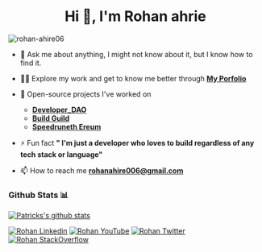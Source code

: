 <h1 align="center">Hi 👋, I'm Rohan ahrie</h1>

<p align="left"> <img src="https://komarev.com/ghpvc/?username=rohan-ahire06&label=Profile%20views&color=0e75b6&style=flat" alt="rohan-ahire06" /> </p>

- 💬 Ask me about anything, I might not know about it, but I know how to find it.

- 👨‍💻 Explore my work and get to know me better through **[My Porfolio](https://rohan06.vercel.app/)**

- 🌱 Open-source projects I've worked on
    - **[Developer_DAO](https://x.com/developer_dao)**
    - **[Build Guild](https://x.com/buidlguidl)**
    - **[Speedruneth Ereum](https://speedrunethereum.com/builders/0x4a9A95B6fe3b9416f0c78A8735Aa075c75AF46a4)**

- ⚡ Fun fact **" I'm just a developer who loves to build regardless of any tech stack or language"**

- 📫 How to reach me **rohanahire006@gmail.com**


<h3 align="left">Github Stats 📊</h3>

[![Patricks's github stats](https://github-readme-stats.vercel.app/api?username=rohann06)](https://github.com/anuraghazra/github-readme-stats)


<p align="left">
  
[![Rohan Linkedin](https://img.shields.io/badge/LinkedIn-0077B5?style=for-the-badge&logo=linkedin&logoColor=white)](https://www.linkedin.com/in/rohann06/)
[![Rohan YouTube](https://img.shields.io/badge/YouTube-FF0000?style=for-the-badge&logo=youtube&logoColor=white)](https://www.youtube.com/@rohannaahiree5)
[![Rohan Twitter](https://img.shields.io/badge/Twitter-1DA1F2?style=for-the-badge&logo=twitter&logoColor=white)](https://twitter.com/rohann006)
[![Rohan StackOverflow](https://img.shields.io/badge/StackOverflow-F48024?style=for-the-badge&logo=stackoverflow&logoColor=white)](https://stackoverflow.com/users/20055425/rohan-ahire)

